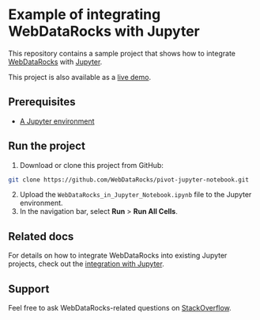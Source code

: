 # Example of integrating WebDataRocks with Jupyter

This repository contains a sample project that shows how to integrate [WebDataRocks](https://www.webdatarocks.com/) with [Jupyter](https://jupyter.org/).

This project is also available as a [live demo](https://nbviewer.jupyter.org/github/WebDataRocks/pivot-jupyter-notebook/blob/master/WebDataRocks_in_Jupyter_Notebook.ipynb).

## Prerequisites

- [A Jupyter environment](https://docs.jupyter.org/en/latest/start/index.html)

## Run the project
1. Download or clone this project from GitHub:
```bash
git clone https://github.com/WebDataRocks/pivot-jupyter-notebook.git
```
2. Upload the `WebDataRocks_in_Jupyter_Notebook.ipynb` file to the Jupyter environment.
3. In the navigation bar, select **Run** > **Run All Cells**.

## Related docs
For details on how to integrate WebDataRocks into existing Jupyter projects, check out the [integration with Jupyter](https://www.webdatarocks.com/doc/integration-with-jupyter-notebook/).

## Support
Feel free to ask WebDataRocks-related questions on [StackOverflow](https://stackoverflow.com/questions/tagged/webdatarocks).
